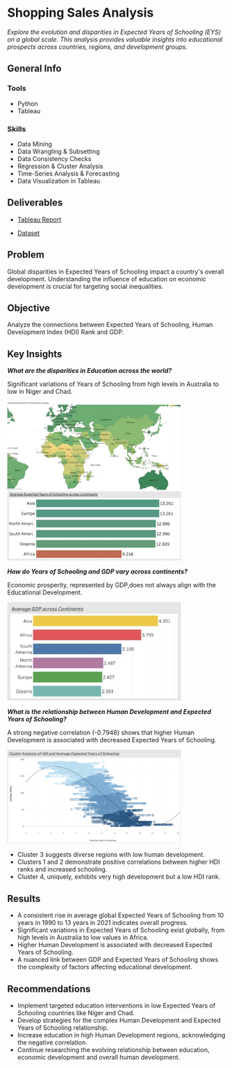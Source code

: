 # Shopping Sales Analysis

*Explore the evolution and disparities in Expected Years of Schooling (EYS) on a global scale. 
This analysis provides valuable insights into educational prospects across countries, regions, and development groups.*  

## General Info

### Tools
- Python
- Tableau 

### Skills 
- Data Mining
- Data Wrangling & Subsetting
- Data Consistency Checks
- Regression & Cluster Analysis
- Time-Series Analysis & Forecasting
- Data Visualization in Tableau

## Deliverables

- [Tableau Report](https://public.tableau.com/shared/QNNJ7XKZW?:display_count=n&:origin=viz_share_link)

- [Dataset](https://www.kaggle.com/datasets/iamsouravbanerjee/years-of-schooling-worldwide)

## Problem

Global disparities in Expected Years of Schooling impact a country's overall development. Understanding the influence of education on economic development is crucial for targeting social inequalities.

## Objective

Analyze the connections between Expected Years of Schooling, Human Development Index (HDI) Rank and GDP.


## Key Insights

**_What are the disparities in Education across the world?_**

Significant variations of Years of Schooling from high levels in Australia to low in Niger and Chad.

<img src="https://github.com/LiliiaVerbenko/Global-Educational-Disparities-Analysis/blob/main/Global%20Educational%20Dynamics%20Analysis/03%20Visualizations/Global%20Education%201.jpg" width="400">

<img src="https://github.com/LiliiaVerbenko/Global-Educational-Disparities-Analysis/blob/main/Global%20Educational%20Dynamics%20Analysis/03%20Visualizations/Global%20Education%202.png" width="400">


**_How do Years of Schooling and GDP vary across continents?_**

Economic prosperity, represented by GDP,does not always align with the Educational Development.

<img src="https://github.com/LiliiaVerbenko/Global-Educational-Disparities-Analysis/blob/main/Global%20Educational%20Dynamics%20Analysis/03%20Visualizations/Global%20Education%203.jpg" width="400">


**_What is the relationship between Human Development and Expected Years of Schooling?_**

A strong negative correlation (-0.7948) shows that higher Human Development is associated with decreased Expected Years of Schooling. 

<img src="https://github.com/LiliiaVerbenko/Global-Educational-Disparities-Analysis/blob/main/Global%20Educational%20Dynamics%20Analysis/03%20Visualizations/%20Global%20Education%204.png" width="400">

- Cluster 3 suggests diverse regions with low human development. 
- Clusters 1 and 2 demonstrate positive correlations between higher HDI ranks and increased schooling. 
- Cluster 4, uniquely, exhibits very high development but a low HDI rank.

## Results

- A consistent rise in average global Expected Years of Schooling from 10 years in 1990  to 13 years in 2021 indicates overall progress. 
- Significant variations in Expected Years of Schooling exist globally, from high levels in Australia to low values in Africa. 
- Higher Human Development is associated with decreased Expected Years of Schooling.
- A nuanced link between GDP and Expected Years of Schooling shows the complexity of factors affecting educational development.

## Recommendations

- Implement targeted education interventions in low Expected Years of Schooling countries like Niger and Chad. 
- Develop strategies for the complex Human Development and Expected Years of Schooling relationship. 
- Increase education in high Human Development regions, acknowledging the negative correlation. 
- Continue researching the evolving relationship between education, economic development and overall human development.

